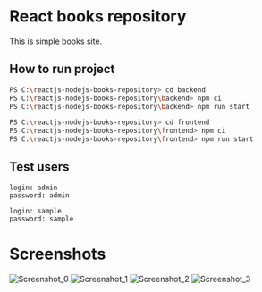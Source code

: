 # React books repository
This is simple books site.

## How to run project
```bash
PS C:\reactjs-nodejs-books-repository> cd backend
PS C:\reactjs-nodejs-books-repository\backend> npm ci
PS C:\reactjs-nodejs-books-repository\backend> npm run start
```
```bash
PS C:\reactjs-nodejs-books-repository> cd frontend
PS C:\reactjs-nodejs-books-repository\frontend> npm ci
PS C:\reactjs-nodejs-books-repository\frontend> npm run start
```

## Test users
```
login: admin
password: admin
```  
```
login: sample
password: sample
```

# Screenshots
![Screenshot_0](https://raw.githubusercontent.com/Kosiarznerek/reactjs-nodejs-books-repository/main/screenshots/0.png)
![Screenshot_1](https://raw.githubusercontent.com/Kosiarznerek/reactjs-nodejs-books-repository/main/screenshots/1.png)
![Screenshot_2](https://raw.githubusercontent.com/Kosiarznerek/reactjs-nodejs-books-repository/main/screenshots/2.png)
![Screenshot_3](https://raw.githubusercontent.com/Kosiarznerek/reactjs-nodejs-books-repository/main/screenshots/3.png)